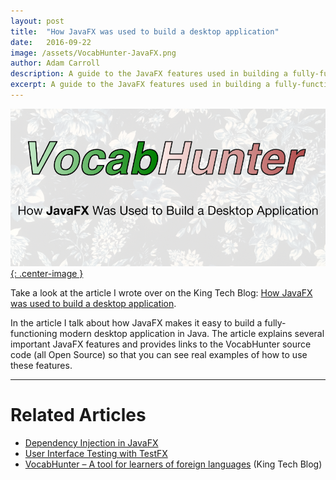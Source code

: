 ```yaml
---
layout: post
title:  "How JavaFX was used to build a desktop application"
date:   2016-09-22
image: /assets/VocabHunter-JavaFX.png
author: Adam Carroll
description: A guide to the JavaFX features used in building a fully-functioning modern desktop application
excerpt: A guide to the JavaFX features used in building a fully-functioning modern desktop application.
---
```

[![How JavaFX was used to build a desktop application](/assets/VocabHunter-JavaFX.png){: .center-image }][KingTechBlog2]

Take a look at the article I wrote over on the King Tech Blog: [How JavaFX was used to build a desktop application][KingTechBlog2].

In the article I talk about how JavaFX makes it easy to build a fully-functioning modern desktop application in Java.  The article explains several important JavaFX features and provides links to the VocabHunter source code (all Open Source) so that you can see real examples of how to use these features.

___

# Related Articles
* [Dependency Injection in JavaFX][DependencyInjection]
* [User Interface Testing with TestFX][TestFX]
* [VocabHunter – A tool for learners of foreign languages][KingTechBlog1] (King Tech Blog)

[TestFX]:/2016/07/27/TestFX.html
[DependencyInjection]:/2016/11/13/JavaFX-Dependency-Injection.html
[KingTechBlog1]:https://techblog.king.com/vocabhunter-a-tool-for-learners-of-foreign-languages/
[KingTechBlog2]:https://techblog.king.com/javafx-used-build-desktop-application/
